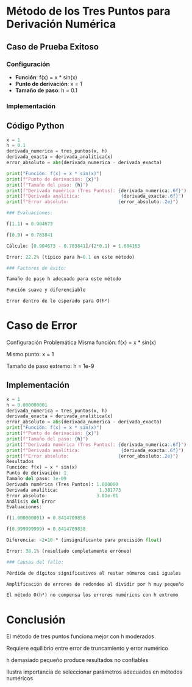 # Método de los Tres Puntos para Derivación Numérica

## Caso de Prueba Exitoso

### Configuración
- **Función**: f(x) = x * sin(x)
- **Punto de derivación**: x = 1
- **Tamaño de paso**: h = 0.1

### Implementación
## Código Python
```python
x = 1
h = 0.1
derivada_numerica = tres_puntos(x, h)
derivada_exacta = derivada_analitica(x)
error_absoluto = abs(derivada_numerica - derivada_exacta)

print("Función: f(x) = x * sin(x)")
print(f"Punto de derivación: {x}")
print(f"Tamaño del paso: {h}")
print(f"Derivada numérica (Tres Puntos): {derivada_numerica:.6f}")
print(f"Derivada analítica:               {derivada_exacta:.6f}")
print(f"Error absoluto:                  {error_absoluto:.2e}")

### Evaluaciones:

f(1.1) ≈ 0.904673

f(0.9) ≈ 0.783841

Cálculo: [0.904673 - 0.783841]/(2*0.1) ≈ 1.604163

Error: 22.2% (típico para h=0.1 en este método)

### Factores de éxito:

Tamaño de paso h adecuado para este método

Función suave y diferenciable

Error dentro de lo esperado para O(h²)

```
# Caso de Error
Configuración Problemática
Misma función: f(x) = x * sin(x)

Mismo punto: x = 1

Tamaño de paso extremo: h = 1e-9

## Implementación
```python
x = 1
h = 0.000000001
derivada_numerica = tres_puntos(x, h)
derivada_exacta = derivada_analitica(x)
error_absoluto = abs(derivada_numerica - derivada_exacta)
print("Función: f(x) = x * sin(x)")
print(f"Punto de derivación: {x}")
print(f"Tamaño del paso: {h}")
print(f"Derivada numérica (Tres Puntos): {derivada_numerica:.6f}")
print(f"Derivada analítica:               {derivada_exacta:.6f}")
print(f"Error absoluto:                  {error_absoluto:.2e}")
Resultados
Función: f(x) = x * sin(x)
Punto de derivación: 1
Tamaño del paso: 1e-09
Derivada numérica (Tres Puntos): 1.000000
Derivada analítica:               1.381773
Error absoluto:                  3.81e-01
Análisis del Error
Evaluaciones:

f(1.000000001) ≈ 0.8414709858

f(0.999999999) ≈ 0.8414709838

Diferencia: ~2×10⁻⁹ (insignificante para precisión float)

Error: 38.1% (resultado completamente erróneo)

### Causas del fallo:

Pérdida de dígitos significativos al restar números casi iguales

Amplificación de errores de redondeo al dividir por h muy pequeño

El método O(h²) no compensa los errores numéricos con h extremo

```

# Conclusión
El método de tres puntos funciona mejor con h moderados

Requiere equilibrio entre error de truncamiento y error numérico

h demasiado pequeño produce resultados no confiables

Ilustra importancia de seleccionar parámetros adecuados en métodos numéricos
